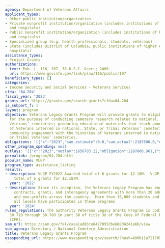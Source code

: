 ```yaml
---
agency: Department of Veterans Affairs
applicant_types:
- Other public institution/organization
- Private nonprofit institution/organization (includes institutions of higher education
  and hospitals)
- Public nonprofit institution/organization (includes institutions of higher education
  and hospitals)
- Specialized group (e.g. health professionals, students, veterans)
- State (includes District of Columbia, public institutions of higher education and
  hospitals)
assistance_types:
- Project Grants
authorizations:
- text: Pub. L. 116, 107. 38 U.S.C. &sect; 2400.
  url: https://www.govinfo.gov/link/plaw/116/public/107
beneficiary_types: []
categories:
- Income Security and Social Services - Veterans Services
cfda: '64.204'
fiscal_year: '2023'
grants_url: https://grants.gov/search-grants?cfda=64.204
is_subpart_f: 1
layout: program
objective: Veterans Legacy Grants Program will provide grants to eligible entities
  for the purpose of conducting cemetery research related to national, State, or Tribal
  Veterans’ cemeteries; producing educational materials that teach about the history
  of Veterans interred in national, State, or Tribal Veterans’ cemeteries; and promoting
  community engagement with the histories of Veterans interred in national, State,
  or Tribal Veterans’ cemeteries.
obligations: '[{"x":"2023","sam_estimate":0.0,"sam_actual":2187806.0,"usa_spending_actual":2187806.96},{"x":"2024","sam_estimate":0.0,"sam_actual":2441165.0,"usa_spending_actual":2268995.2},{"x":"2025","sam_estimate":0.0,"sam_actual":2200000.0,"usa_spending_actual":0.0}]'
other_program_spending: null
outlays: '[{"x":"2023","outlay":1656703.22,"obligation":2187806.96},{"x":"2024","outlay":0.0,"obligation":2441165.7},{"x":"2025","outlay":0.0,"obligation":0.0}]'
permalink: /program/64.204.html
popular_name: VLGP
program_type: assistance_listing
results:
- description: VLGP FY2022 Awarded total of 6 grants for $2.18M.  VLGP FY2023 Awarded
    total of 6 grants for $2.187M.
  year: '2022'
- description: Since its inception, the Veterans Legacy Program has engaged in 59
    contracts, grants, and interagency agreements with more than 20 educational organizations
    and non-profits across the country.  More than 15,000 students and teachers of
    all levels have participated in these programs
  year: '2024'
rules_regulations: The authority Veterans Legacy Grants Program is codified in sections
  38.710 through 38.780 in part 38 of title 38 of the Code of Federal Regulations
  (CFR).
sam_url: https://sam.gov/fal/caea1ad8bce6427095dbe688d4241a6b/view
sub-agency: Directory / National Cemetery Administration
title: Veterans Legacy Grants Program
usaspending_url: https://www.usaspending.gov/search/?hash=496b11a72170574df5ad968ae29d6c6c
---
```

